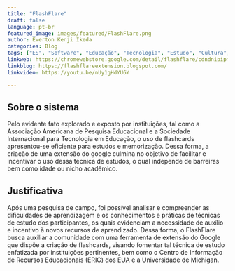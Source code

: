 ```yaml
---
title: "FlashFlare"
draft: false
language: pt-br
featured_image: images/featured/FlashFlare.png
author: Everton Kenji Ikeda
categories: Blog
tags: ["ES", "Software", "Educação", "Tecnologia", "Estudo", "Cultura", "Memorização"] 
linkweb: https://chromewebstore.google.com/detail/flashflare/cdndnipipmkfljhkaoaekgpklglmiajl?hl=pt-BR
linkblog: https://flashflareextension.blogspot.com/
linkvideo: https://youtu.be/nUy1gHdYU6Y

---
```


## Sobre o sistema

Pelo evidente fato explorado e exposto por instituições, tal como a Associação Americana de Pesquisa Educacional e a Sociedade Internacional para Tecnologia em Educação, o uso de flashcards apresentou-se eficiente para estudos e memorização. Dessa forma, a criação de uma extensão do google culmina no objetivo de facilitar e incentivar o uso dessa técnica de estudos, o qual independe de barreiras bem como idade ou nicho acadêmico.


## Justificativa

Após uma pesquisa de campo, foi possível analisar e compreender as dificuldades de aprendizagem e os conhecimentos e práticas de técnicas de estudo dos participantes, os quais evidenciam a necessidade de auxílio e incentivo à novos recursos de aprendizado.
Dessa forma, o FlashFlare busca auxiliar a comunidade com uma ferramenta de extensão do Google que dispõe a criação de flashcards,  visando fomentar tal técnica de estudo enfatizada por instituições pertinentes, bem como o Centro de Informação de Recursos Educacionais (ERIC) dos EUA e a Universidade de Michigan.
